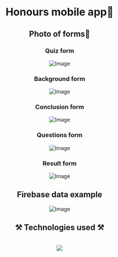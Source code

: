 
<h1 align="center">Honours mobile app📱</h1>
<h2 align="center">Photo of forms📸</h2>
<h3 align="center">Quiz form</h3>
<div align="center">
<img src="https://github.com/user-attachments/assets/b49d1e09-84bc-4a0b-852a-179a36fbeee4" alt="Image" />
</div>
<h3 align="center">Background form</h3>
<div align="center">
<img src="https://github.com/user-attachments/assets/73b15d6b-384d-4d16-b581-0a2682439192" alt="Image" />
</div>
<h3 align="center">Conclusion form</h3>
<div align="center">
<img src="https://github.com/user-attachments/assets/3d2efaa3-24dd-48d8-a528-18931cc55f1b" alt="Image" />
</div>
<h3 align="center">Questions form</h3>
<div align="center">
<img src="https://github.com/user-attachments/assets/e66c94dd-45ef-48a1-ba25-8e4999b2a0fa" alt="Image" />
</div>
<h3 align="center">Result form</h3>
<div align="center">
<img src="https://github.com/user-attachments/assets/ef2ec8ea-52e6-4851-adf4-393ed54a959e" alt="Image" />
</div>
</div>
<h2 align="center">Firebase data example</h2>
<div align="center">
<img src="https://github.com/user-attachments/assets/9588ca58-47a1-4259-b717-87f3e3a9f39b" alt="Image" />
</div>
<h2 align="center">⚒️ Technologies used ⚒️</h2>
<br/>
<div align="center">
    <img src="https://skillicons.dev/icons?i=kotlin,androidstudio,firebase,github" />   
</div>

